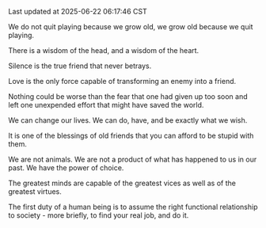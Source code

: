 Last updated at 2025-06-22 06:17:46 CST

We do not quit playing because we grow old, we grow old because we quit playing.

There is a wisdom of the head, and a wisdom of the heart.

Silence is the true friend that never betrays.

Love is the only force capable of transforming an enemy into a friend.

Nothing could be worse than the fear that one had given up too soon and left one unexpended effort that might have saved the world.

We can change our lives. We can do, have, and be exactly what we wish.

It is one of the blessings of old friends that you can afford to be stupid with them.

We are not animals. We are not a product of what has happened to us in our past. We have the power of choice.

The greatest minds are capable of the greatest vices as well as of the greatest virtues.

The first duty of a human being is to assume the right functional relationship to society - more briefly, to find your real job, and do it.

